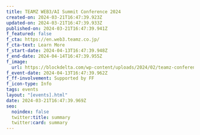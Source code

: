 ```yaml
---
title: TEAMZ WEB3/AI Summit Conference 2024
created-on: 2024-03-21T16:47:39.923Z
updated-on: 2024-03-21T16:47:39.933Z
published-on: 2024-03-21T16:47:39.941Z
f_featured: false
f_cta: https://en.web3.teamz.co.jp/
f_cta-text: Learn More
f_start-date: 2024-04-13T16:47:39.948Z
f_end-date: 2024-04-14T16:47:39.955Z
f_image:
  url: https://blockdelta.com/wp-content/uploads/2024/02/teamz-conference.webp
f_event-date: 2024-04-13T16:47:39.962Z
f_ff-involvement: Supported by FF
f_icon-type: Info
tags: events
layout: "[events].html"
date: 2024-03-21T16:47:39.969Z
seo:
  noindex: false
  twitter:title: summary
  twitter:card: summary
---
```

